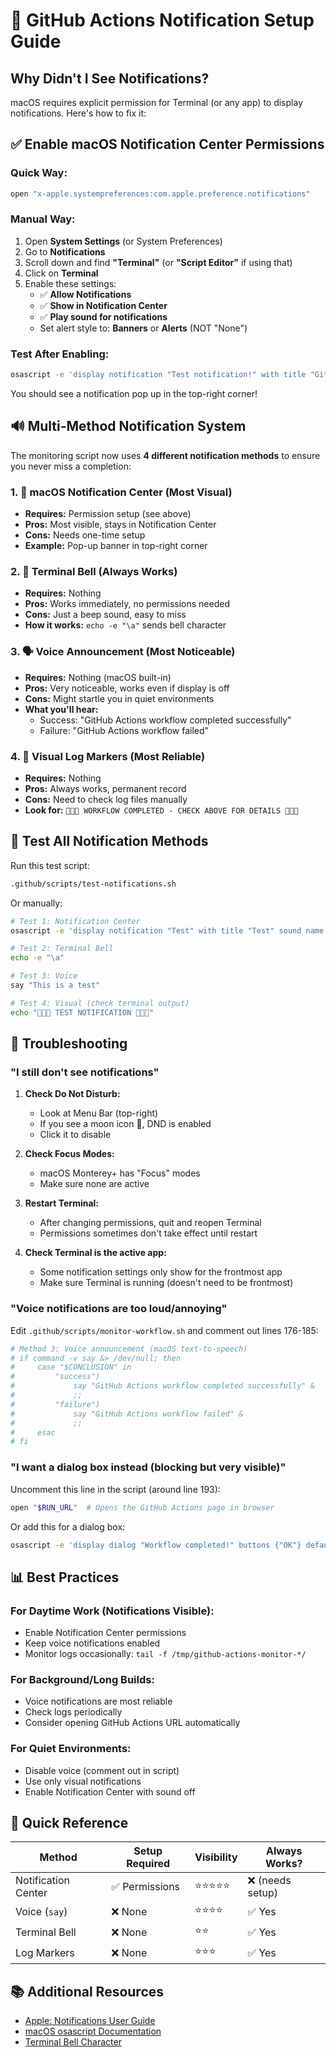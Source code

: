 # 🔔 GitHub Actions Notification Setup Guide

## Why Didn't I See Notifications?

macOS requires explicit permission for Terminal (or any app) to display notifications. Here's how to fix it:

## ✅ Enable macOS Notification Center Permissions

### Quick Way:
```bash
open "x-apple.systempreferences:com.apple.preference.notifications"
```

### Manual Way:
1. Open **System Settings** (or System Preferences)
2. Go to **Notifications**
3. Scroll down and find **"Terminal"** (or **"Script Editor"** if using that)
4. Click on **Terminal**
5. Enable these settings:
   - ✅ **Allow Notifications**
   - ✅ **Show in Notification Center**  
   - ✅ **Play sound for notifications**
   - Set alert style to: **Banners** or **Alerts** (NOT "None")

### Test After Enabling:
```bash
osascript -e 'display notification "Test notification!" with title "GitHub Actions ✅" sound name "Glass"'
```

You should see a notification pop up in the top-right corner!

## 🔊 Multi-Method Notification System

The monitoring script now uses **4 different notification methods** to ensure you never miss a completion:

### 1. 📱 macOS Notification Center (Most Visual)
- **Requires:** Permission setup (see above)
- **Pros:** Most visible, stays in Notification Center
- **Cons:** Needs one-time setup
- **Example:** Pop-up banner in top-right corner

### 2. 🔔 Terminal Bell (Always Works)
- **Requires:** Nothing
- **Pros:** Works immediately, no permissions needed
- **Cons:** Just a beep sound, easy to miss
- **How it works:** `echo -e "\a"` sends bell character

### 3. 🗣️ Voice Announcement (Most Noticeable)
- **Requires:** Nothing (macOS built-in)
- **Pros:** Very noticeable, works even if display is off
- **Cons:** Might startle you in quiet environments
- **What you'll hear:** 
  - Success: "GitHub Actions workflow completed successfully"
  - Failure: "GitHub Actions workflow failed"

### 4. 📄 Visual Log Markers (Most Reliable)
- **Requires:** Nothing
- **Pros:** Always works, permanent record
- **Cons:** Need to check log files manually
- **Look for:** `🔔🔔🔔 WORKFLOW COMPLETED - CHECK ABOVE FOR DETAILS 🔔🔔🔔`

## 🧪 Test All Notification Methods

Run this test script:

```bash
.github/scripts/test-notifications.sh
```

Or manually:
```bash
# Test 1: Notification Center
osascript -e 'display notification "Test" with title "Test" sound name "Glass"'

# Test 2: Terminal Bell
echo -e "\a"

# Test 3: Voice
say "This is a test"

# Test 4: Visual (check terminal output)
echo "🔔🔔🔔 TEST NOTIFICATION 🔔🔔🔔"
```

## 🔧 Troubleshooting

### "I still don't see notifications"

1. **Check Do Not Disturb:**
   - Look at Menu Bar (top-right)
   - If you see a moon icon 🌙, DND is enabled
   - Click it to disable

2. **Check Focus Modes:**
   - macOS Monterey+ has "Focus" modes
   - Make sure none are active

3. **Restart Terminal:**
   - After changing permissions, quit and reopen Terminal
   - Permissions sometimes don't take effect until restart

4. **Check Terminal is the active app:**
   - Some notification settings only show for the frontmost app
   - Make sure Terminal is running (doesn't need to be frontmost)

### "Voice notifications are too loud/annoying"

Edit `.github/scripts/monitor-workflow.sh` and comment out lines 176-185:

```bash
# Method 3: Voice announcement (macOS text-to-speech)
# if command -v say &> /dev/null; then
#     case "$CONCLUSION" in
#         "success")
#             say "GitHub Actions workflow completed successfully" &
#             ;;
#         "failure")
#             say "GitHub Actions workflow failed" &
#             ;;
#     esac
# fi
```

### "I want a dialog box instead (blocking but very visible)"

Uncomment this line in the script (around line 193):

```bash
open "$RUN_URL"  # Opens the GitHub Actions page in browser
```

Or add this for a dialog box:
```bash
osascript -e 'display dialog "Workflow completed!" buttons {"OK"} default button 1'
```

## 📊 Best Practices

### For Daytime Work (Notifications Visible):
- Enable Notification Center permissions
- Keep voice notifications enabled
- Monitor logs occasionally: `tail -f /tmp/github-actions-monitor-*/`

### For Background/Long Builds:
- Voice notifications are most reliable
- Check logs periodically
- Consider opening GitHub Actions URL automatically

### For Quiet Environments:
- Disable voice (comment out in script)
- Use only visual notifications
- Enable Notification Center with sound off

## 🎯 Quick Reference

| Method | Setup Required | Visibility | Always Works? |
|--------|----------------|------------|---------------|
| Notification Center | ✅ Permissions | ⭐⭐⭐⭐⭐ | ❌ (needs setup) |
| Voice (`say`) | ❌ None | ⭐⭐⭐⭐ | ✅ Yes |
| Terminal Bell | ❌ None | ⭐⭐ | ✅ Yes |
| Log Markers | ❌ None | ⭐⭐⭐ | ✅ Yes |

## 📚 Additional Resources

- [Apple: Notifications User Guide](https://support.apple.com/guide/mac-help/change-notifications-settings-mh40583/mac)
- [macOS osascript Documentation](https://ss64.com/osx/osascript.html)
- [Terminal Bell Character](https://en.wikipedia.org/wiki/Bell_character)

